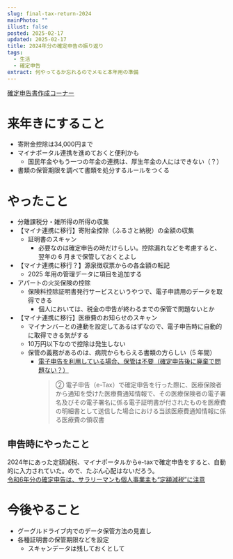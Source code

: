 ```yaml
---
slug: final-tax-return-2024
mainPhoto: ""
illust: false
posted: 2025-02-17
updated: 2025-02-17
title: 2024年分の確定申告の振り返り
tags:
  - 生活
  - 確定申告
extract: 何やってるか忘れるのでメモと本年用の準備
---
```


[確定申告書作成コーナー](https://www.nta.go.jp/taxes/shiraberu/shinkoku/tokushu/)

# 来年きにすること

- 寄附金控除は34,000円まで
- マイナポータル連携を進めておくと便利かも
    - 国民年金やもう一つの年金の連携は、厚生年金の人にはできない（？）
- 書類の保管期限を調べて書類を処分するルールをつくる

# やったこと

- 分離課税分・雑所得の所得の収集
- 【マイナ連携に移行】寄附金控除（ふるさと納税）の金額の収集
  - 証明書のスキャン
    - 必要なのは確定申告の時だけらしい。控除漏れなどを考慮すると、翌年の 6 月まで保管しておくとよし
- 【マイナ連携に移行？】源泉徴収票からの各金額の転記
  - 2025 年用の管理データに項目を追加する
- アパートの火災保険の控除
  - 保険料控除証明書発行サービスというやつで、電子申請用のデータを取得できる
    - 個人においては、税金の申告が終わるまでの保管で問題ないとか
- 【マイナ連携に移行】医療費のお知らせのスキャン
  - マイナンバーとの連動を設定してあるはずなので、電子申告時に自動的に取得できる気がする
  - 10万円以下なので控除は発生しない
  - 保管の義務があるのは、病院からもらえる書類の方らしい（5 年間）
    - [電子申告を利用している場合、保管は不要（確定申告後に廃棄で問題ない？）](https://www.kaminagoya.com/1357)
      > ② 電子申告（e-Tax）で確定申告を行った際に、医療保険者から通知を受けた医療費通知情報で、その医療保険者の電子署名及びその電子署名に係る電子証明書が付されたものを医療費の明細書として送信した場合における当該医療費通知情報に係る医療費の領収書
## 申告時にやったこと

2024年にあった定額減税、マイナポータルからe-taxで確定申告をすると、自動的に入力されていた。ので、たぶん心配はないだろう。  
[令和6年分の確定申告は、サラリーマンも個人事業主も“定額減税”に注意](https://internet.watch.impress.co.jp/docs/special/1662715.html)

# 今後やること

- グーグルドライブ内でのデータ保管方法の見直し
- 各種証明書の保管期限などを設定
  - スキャンデータは残しておくとして

